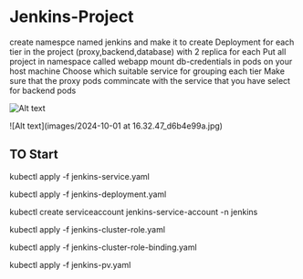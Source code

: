 # Jenkins-Project

create namespce named jenkins and make it to create
Deployment for each tier in the project (proxy,backend,database) with 2 replica for each
Put all project in namespace called webapp
mount db-credentials in pods on your host machine
Choose which suitable service for grouping each tier
Make sure that the proxy pods commincate with the service that you have select for backend pods 


![Alt text](images/image.png)

![Alt text](images/2024-10-01 at 16.32.47_d6b4e99a.jpg)



## TO Start

kubectl apply -f jenkins-service.yaml

kubectl apply -f jenkins-deployment.yaml

kubectl create serviceaccount jenkins-service-account -n jenkins

kubectl apply -f jenkins-cluster-role.yaml

kubectl apply -f jenkins-cluster-role-binding.yaml

kubectl apply -f jenkins-pv.yaml

